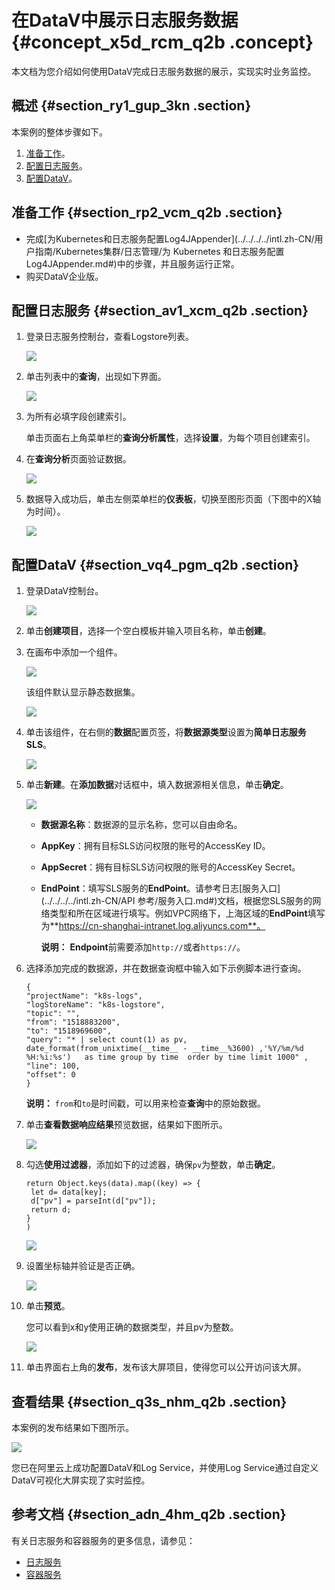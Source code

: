 # 在DataV中展示日志服务数据 {#concept_x5d_rcm_q2b .concept}

本文档为您介绍如何使用DataV完成日志服务数据的展示，实现实时业务监控。

## 概述 {#section_ry1_gup_3kn .section}

本案例的整体步骤如下。

1.  [准备工作](#)。
2.  [配置日志服务](#)。
3.  [配置DataV](#)。

## 准备工作 {#section_rp2_vcm_q2b .section}

-   完成[为Kubernetes和日志服务配置Log4JAppender](../../../../intl.zh-CN/用户指南/Kubernetes集群/日志管理/为 Kubernetes 和日志服务配置 Log4JAppender.md#)中的步骤，并且服务运行正常。
-   购买DataV企业版。

## 配置日志服务 {#section_av1_xcm_q2b .section}

1.  登录日志服务控制台，查看Logstore列表。

    ![](http://static-aliyun-doc.oss-cn-hangzhou.aliyuncs.com/assets/img/16936/15627404098038_zh-CN.png)

2.  单击列表中的**查询**，出现如下界面。

    ![](http://static-aliyun-doc.oss-cn-hangzhou.aliyuncs.com/assets/img/16936/15627404098039_zh-CN.png)

3.  为所有必填字段创建索引。

    单击页面右上角菜单栏的**查询分析属性**，选择**设置**，为每个项目创建索引。

4.  在**查询分析**页面验证数据。

    ![](http://static-aliyun-doc.oss-cn-hangzhou.aliyuncs.com/assets/img/16936/15627404098041_zh-CN.png)

5.  数据导入成功后，单击左侧菜单栏的**仪表板**，切换至图形页面（下图中的X轴为时间）。

    ![](http://static-aliyun-doc.oss-cn-hangzhou.aliyuncs.com/assets/img/16936/15627404098042_zh-CN.png)


## 配置DataV {#section_vq4_pgm_q2b .section}

1.  登录DataV控制台。

    ![](http://static-aliyun-doc.oss-cn-hangzhou.aliyuncs.com/assets/img/16936/15627404108043_zh-CN.png)

2.  单击**创建项目**，选择一个空白模板并输入项目名称，单击**创建**。
3.  在画布中添加一个组件。

    ![](http://static-aliyun-doc.oss-cn-hangzhou.aliyuncs.com/assets/img/16936/15627404108045_zh-CN.png)

    该组件默认显示静态数据集。

    ![](http://static-aliyun-doc.oss-cn-hangzhou.aliyuncs.com/assets/img/16936/15627404108046_zh-CN.png)

4.  单击该组件，在右侧的**数据**配置页签，将**数据源类型**设置为**简单日志服务 SLS**。

    ![](http://static-aliyun-doc.oss-cn-hangzhou.aliyuncs.com/assets/img/16936/15627404108047_zh-CN.png)

5.  单击**新建**。在**添加数据**对话框中，填入数据源相关信息，单击**确定**。

    ![](http://static-aliyun-doc.oss-cn-hangzhou.aliyuncs.com/assets/img/16936/156274041051174_zh-CN.png)

    -   **数据源名称**：数据源的显示名称，您可以自由命名。
    -   **AppKey**：拥有目标SLS访问权限的账号的AccessKey ID。
    -   **AppSecret**：拥有目标SLS访问权限的账号的AccessKey Secret。
    -   **EndPoint**：填写SLS服务的**EndPoint**。请参考日志[服务入口](../../../../intl.zh-CN/API 参考/服务入口.md#)文档，根据您SLS服务的网络类型和所在区域进行填写。例如VPC网络下，上海区域的**EndPoint**填写为**https://cn-shanghai-intranet.log.aliyuncs.com**。

        **说明：** **Endpoint**前需要添加`http://`或者`https://`。

6.  选择添加完成的数据源，并在数据查询框中输入如下示例脚本进行查询。

    ``` {#codeblock_4vt_bn4_6c5}
    {
    "projectName": "k8s-logs",
    "logStoreName": "k8s-logstore",
    "topic": "",
    "from": "1518883200",
    "to": "1518969600",
    "query": "* | select count(1) as pv, date_format(from_unixtime(__time__ - __time__%3600) ,'%Y/%m/%d %H:%i:%s')   as time group by time  order by time limit 1000" ,
    "line": 100,
    "offset": 0
    }
    ```

    **说明：** `from`和`to`是时间戳，可以用来检查**查询**中的原始数据。

7.  单击**查看数据响应结果**预览数据，结果如下图所示。

    ![](http://static-aliyun-doc.oss-cn-hangzhou.aliyuncs.com/assets/img/16936/15627404118049_en-US.png)

8.  勾选**使用过滤器**，添加如下的过滤器，确保`pv`为整数，单击**确定**。

    ``` {#codeblock_6b7_v6v_hdx}
    return Object.keys(data).map((key) => {
     let d= data[key];
     d["pv"] = parseInt(d["pv"]);
     return d;
    }
    )
    ```

    ![](http://static-aliyun-doc.oss-cn-hangzhou.aliyuncs.com/assets/img/16936/15627404118050_en-US.png)

9.  设置坐标轴并验证是否正确。

    ![](http://static-aliyun-doc.oss-cn-hangzhou.aliyuncs.com/assets/img/16936/15627404118052_en-US.png)

10. 单击**预览**。

    您可以看到x和y使用正确的数据类型，并且pv为整数。

    ![](http://static-aliyun-doc.oss-cn-hangzhou.aliyuncs.com/assets/img/16936/15627404128054_en-US.png)

11. 单击界面右上角的**发布**，发布该大屏项目，使得您可以公开访问该大屏。

## 查看结果 {#section_q3s_nhm_q2b .section}

本案例的发布结果如下图所示。

![](http://static-aliyun-doc.oss-cn-hangzhou.aliyuncs.com/assets/img/16936/15627404128057_en-US.png)

您已在阿里云上成功配置DataV和Log Service，并使用Log Service通过自定义DataV可视化大屏实现了实时监控。

## 参考文档 {#section_adn_4hm_q2b .section}

有关日志服务和容器服务的更多信息，请参见：

-   [日志服务](https://www.alibabacloud.com/product/log-service)
-   [容器服务](https://www.alibabacloud.com/product/container-service)

